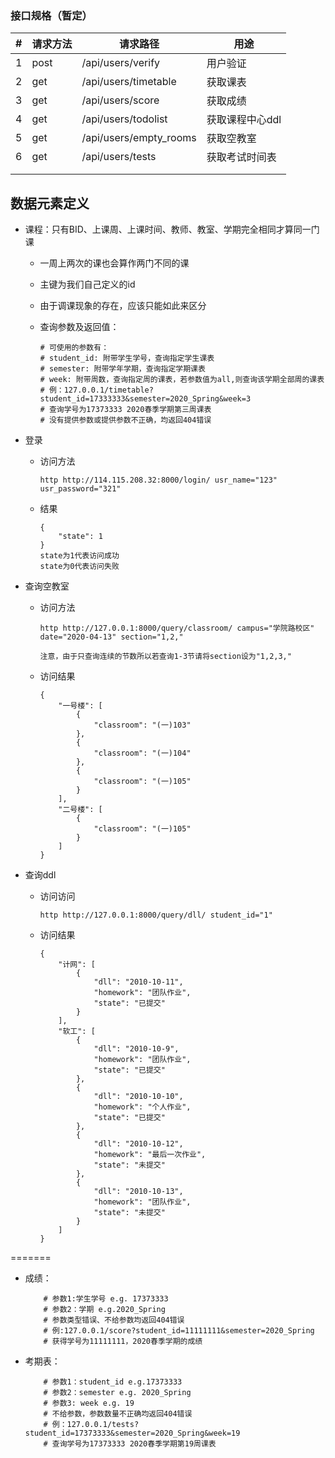 ### 接口规格（暂定）

| #    | 请求方法 | 请求路径               | 用途            |
| ---- | -------- | ---------------------- | --------------- |
| 1    | post     | /api/users/verify      | 用户验证        |
| 2    | get      | /api/users/timetable   | 获取课表        |
| 3    | get      | /api/users/score       | 获取成绩        |
| 4    | get      | /api/users/todolist    | 获取课程中心ddl |
| 5    | get      | /api/users/empty_rooms | 获取空教室      |
| 6    | get      | /api/users/tests       | 获取考试时间表  |
|      |          |                        |                 |
|      |          |                        |                 |

## 数据元素定义

- 课程：只有BID、上课周、上课时间、教师、教室、学期完全相同才算同一门课
    - 一周上两次的课也会算作两门不同的课

    - 主键为我们自己定义的id

    - 由于调课现象的存在，应该只能如此来区分

    - 查询参数及返回值：

        ```
        # 可使用的参数有：
        # student_id: 附带学生学号，查询指定学生课表
        # semester: 附带学年学期，查询指定学期课表
        # week: 附带周数，查询指定周的课表，若参数值为all,则查询该学期全部周的课表
        # 例：127.0.0.1/timetable?student_id=17333333&semester=2020_Spring&week=3
        # 查询学号为17373333 2020春季学期第三周课表
        # 没有提供参数或提供参数不正确，均返回404错误
        ```


- 登录

  - 访问方法

    ```
    http http://114.115.208.32:8000/login/ usr_name="123" usr_password="321"
    ```

  - 结果

    ```
    {
        "state": 1
    }
    state为1代表访问成功
    state为0代表访问失败
    ```

- 查询空教室

  - 访问方法

    ```
    http http://127.0.0.1:8000/query/classroom/ campus="学院路校区" date="2020-04-13" section="1,2,"
    
    注意，由于只查询连续的节数所以若查询1-3节请将section设为"1,2,3,"
    ```

  - 访问结果

    ```
    {
        "一号楼": [
            {
                "classroom": "(一)103"
            },
            {
                "classroom": "(一)104"
            },
            {
                "classroom": "(一)105"
            }
        ],
        "二号楼": [
            {
                "classroom": "(一)105"
            }
        ]
    }
    
    ```

- 查询ddl

  - 访问访问

    ```
    http http://127.0.0.1:8000/query/dll/ student_id="1"
    ```

  - 访问结果

    ```
    {
        "计网": [
            {
                "dll": "2010-10-11",
                "homework": "团队作业",
                "state": "已提交"
            }
        ],
        "软工": [
            {
                "dll": "2010-10-9",
                "homework": "团队作业",
                "state": "已提交"
            },
            {
                "dll": "2010-10-10",
                "homework": "个人作业",
                "state": "已提交"
            },
            {
                "dll": "2010-10-12",
                "homework": "最后一次作业",
                "state": "未提交"
            },
            {
                "dll": "2010-10-13",
                "homework": "团队作业",
                "state": "未提交"
            }
        ]
    }
    ```

    
=======
- 成绩：

    ```
        # 参数1:学生学号 e.g. 17373333
        # 参数2：学期 e.g.2020_Spring
        # 参数类型错误、不给参数均返回404错误
        # 例:127.0.0.1/score?student_id=11111111&semester=2020_Spring
        # 获得学号为11111111，2020春季学期的成绩
    ```

- 考期表：

    ```
        # 参数1：student_id e.g.17373333
        # 参数2：semester e.g. 2020_Spring
        # 参数3: week e.g. 19
        # 不给参数，参数数量不正确均返回404错误
        # 例：127.0.0.1/tests?student_id=17373333&semester=2020_Spring&week=19
        # 查询学号为17373333 2020春季学期第19周课表
    ```
